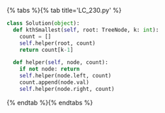{% tabs %}{% tab title='LC_230.py' %}

```py
class Solution(object):
  def kthSmallest(self, root: TreeNode, k: int):
    count = []
    self.helper(root, count)
    return count[k-1]

  def helper(self, node, count):
    if not node: return
    self.helper(node.left, count)
    count.append(node.val)
    self.helper(node.right, count)
```

{% endtab %}{% endtabs %}
